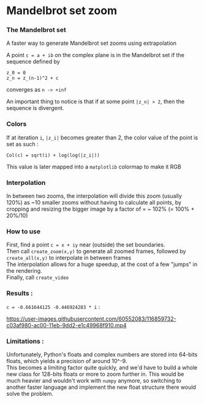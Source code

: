 # Mandelbrot set zoom

### The Mandelbrot set

A faster way to generate Mandelbrot set zooms using extrapolation  

A point `c = a + ib` on the complex plane is in the Mandelbrot set if the sequence defined by

`z_0 = 0`  
`z_n = z_(n-1)^2 + c`  

converges as `n -> +inf`

An important thing to notice is that if at some point `|z_n| > 2`, then the sequence is divergent.

### Colors

If at iteration `i`, `|z_i|` becomes greater than 2, the color value of the point is set as such :

`Col(c) = sqrt(i) + log(log(|z_i|))`

This value is later mapped into a `matplotlib` colormap to make it RGB

### Interpolation

In between two zooms, the interpolation will divide this zoom (usually 120%) as ~10 smaller zooms without having to calculate all points, by cropping and resizing the bigger image by a factor of = ~ 102%  (= 100% + 20%/10)

### How to use

First, find a point `c = x + iy` near (outside) the set boundaries.  
Then call `create_zoom(x,y)` to generate all zoomed frames, followed by `create_all(x,y)` to interpolate in between frames  
The interpolation allows for a huge speedup, at the cost of a few "jumps" in the rendering.  
Finally, call `create_video`  

### Results :

`c = -0.661644125 -0.446924283 * i` :

https://user-images.githubusercontent.com/60552083/116859732-c03af980-ac00-11eb-9dd2-e1c49968f910.mp4

### Limitations :

Unfortunately, Python's floats and complex numbers are stored into 64-bits floats, which yields a precision of around 10^-9.  
This becomes a limiting factor quite quickly, and we'd have to build a whole new class for 128-bits floats or more to zoom further in. This would be much heavier and wouldn't work with `numpy` anymore, so switching to another faster language and implement the new float structure there would solve the problem.
